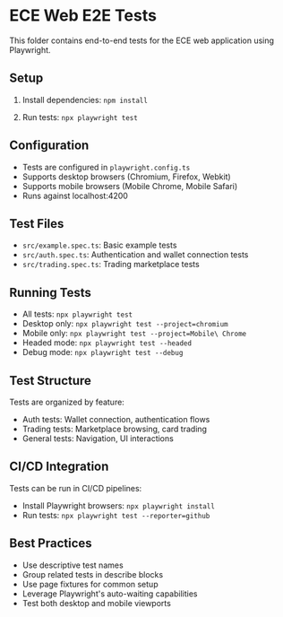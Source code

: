 # ECE Web E2E Tests

This folder contains end-to-end tests for the ECE web application using Playwright.

## Setup

1. Install dependencies: `npm install`

2. Run tests: `npx playwright test`

## Configuration

- Tests are configured in `playwright.config.ts`
- Supports desktop browsers (Chromium, Firefox, Webkit)
- Supports mobile browsers (Mobile Chrome, Mobile Safari)
- Runs against localhost:4200

## Test Files

- `src/example.spec.ts`: Basic example tests
- `src/auth.spec.ts`: Authentication and wallet connection tests
- `src/trading.spec.ts`: Trading marketplace tests

## Running Tests

- All tests: `npx playwright test`
- Desktop only: `npx playwright test --project=chromium`
- Mobile only: `npx playwright test --project=Mobile\ Chrome`
- Headed mode: `npx playwright test --headed`
- Debug mode: `npx playwright test --debug`

## Test Structure

Tests are organized by feature:
- Auth tests: Wallet connection, authentication flows
- Trading tests: Marketplace browsing, card trading
- General tests: Navigation, UI interactions

## CI/CD Integration

Tests can be run in CI/CD pipelines:
- Install Playwright browsers: `npx playwright install`
- Run tests: `npx playwright test --reporter=github`

## Best Practices

- Use descriptive test names
- Group related tests in describe blocks
- Use page fixtures for common setup
- Leverage Playwright's auto-waiting capabilities
- Test both desktop and mobile viewports
